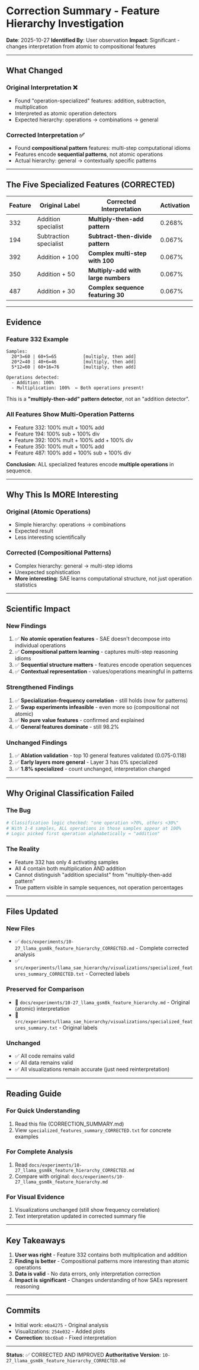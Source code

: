 # Correction Summary - Feature Hierarchy Investigation

**Date**: 2025-10-27
**Identified By**: User observation
**Impact**: Significant - changes interpretation from atomic to compositional features

---

## What Changed

### Original Interpretation ❌
- Found "operation-specialized" features: addition, subtraction, multiplication
- Interpreted as atomic operation detectors
- Expected hierarchy: operations → combinations → general

### Corrected Interpretation ✅
- Found **compositional pattern** features: multi-step computational idioms
- Features encode **sequential patterns**, not atomic operations
- Actual hierarchy: general → contextually specific patterns

---

## The Five Specialized Features (CORRECTED)

| Feature | Original Label | Corrected Interpretation | Activation |
|---------|---------------|-------------------------|------------|
| 332 | Addition specialist | **Multiply-then-add pattern** | 0.268% |
| 194 | Subtraction specialist | **Subtract-then-divide pattern** | 0.067% |
| 392 | Addition + 100 | **Complex multi-step with 100** | 0.067% |
| 350 | Addition + 50 | **Multiply-add with large numbers** | 0.067% |
| 487 | Addition + 30 | **Complex sequence featuring 30** | 0.067% |

---

## Evidence

### Feature 332 Example
```
Samples:
  20*3=60 | 60+5=65          [multiply, then add]
  20*2=40 | 40+6=46          [multiply, then add]
  5*12=60 | 60+16=76         [multiply, then add]

Operations detected:
  - Addition: 100%
  - Multiplication: 100%  ← Both operations present!
```

This is a **"multiply-then-add" pattern detector**, not an "addition detector".

### All Features Show Multi-Operation Patterns
- Feature 332: 100% mult + 100% add
- Feature 194: 100% sub + 100% div
- Feature 392: 100% mult + 100% add + 100% div
- Feature 350: 100% mult + 100% add
- Feature 487: 100% add + 100% sub + 100% div

**Conclusion**: ALL specialized features encode **multiple operations** in sequence.

---

## Why This Is MORE Interesting

### Original (Atomic Operations)
- Simple hierarchy: operations → combinations
- Expected result
- Less interesting scientifically

### Corrected (Compositional Patterns)
- Complex hierarchy: general → multi-step idioms
- Unexpected sophistication
- **More interesting**: SAE learns computational structure, not just operation statistics

---

## Scientific Impact

### New Findings
1. ✅ **No atomic operation features** - SAE doesn't decompose into individual operations
2. ✅ **Compositional pattern learning** - captures multi-step reasoning idioms
3. ✅ **Sequential structure matters** - features encode operation sequences
4. ✅ **Contextual representation** - values/operations meaningful in patterns

### Strengthened Findings
1. ✅ **Specialization-frequency correlation** - still holds (now for patterns)
2. ✅ **Swap experiments infeasible** - even more so (compositional not atomic)
3. ✅ **No pure value features** - confirmed and explained
4. ✅ **General features dominate** - still 98.2%

### Unchanged Findings
1. ✅ **Ablation validation** - top 10 general features validated (0.075-0.118)
2. ✅ **Early layers more general** - Layer 3 has 0% specialized
3. ✅ **1.8% specialized** - count unchanged, interpretation changed

---

## Why Original Classification Failed

### The Bug
```python
# Classification logic checked: "one operation >70%, others <30%"
# With 1-4 samples, ALL operations in those samples appear at 100%
# Logic picked first operation alphabetically → "addition"
```

### The Reality
- Feature 332 has only 4 activating samples
- All 4 contain both multiplication AND addition
- Cannot distinguish "addition specialist" from "multiply-then-add pattern"
- True pattern visible in sample sequences, not operation percentages

---

## Files Updated

### New Files
- ✅ `docs/experiments/10-27_llama_gsm8k_feature_hierarchy_CORRECTED.md` - Complete corrected analysis
- ✅ `src/experiments/llama_sae_hierarchy/visualizations/specialized_features_summary_CORRECTED.txt` - Corrected labels

### Preserved for Comparison
- 📄 `docs/experiments/10-27_llama_gsm8k_feature_hierarchy.md` - Original (atomic) interpretation
- 📄 `src/experiments/llama_sae_hierarchy/visualizations/specialized_features_summary.txt` - Original labels

### Unchanged
- ✅ All code remains valid
- ✅ All data remains valid
- ✅ All visualizations remain accurate (just need reinterpretation)

---

## Reading Guide

### For Quick Understanding
1. Read this file (CORRECTION_SUMMARY.md)
2. View `specialized_features_summary_CORRECTED.txt` for concrete examples

### For Complete Analysis
1. Read `docs/experiments/10-27_llama_gsm8k_feature_hierarchy_CORRECTED.md`
2. Compare with original: `docs/experiments/10-27_llama_gsm8k_feature_hierarchy.md`

### For Visual Evidence
1. Visualizations unchanged (still show frequency correlation)
2. Text interpretation updated in corrected summary file

---

## Key Takeaways

1. **User was right** - Feature 332 contains both multiplication and addition
2. **Finding is better** - Compositional patterns more interesting than atomic operations
3. **Data is valid** - No data errors, only interpretation correction
4. **Impact is significant** - Changes understanding of how SAEs represent reasoning

---

## Commits

- Initial work: `e0a4275` - Original analysis
- Visualizations: `254e032` - Added plots
- **Correction**: `bbc6ba0` - Fixed interpretation

---

**Status**: ✅ CORRECTED AND IMPROVED
**Authoritative Version**: `10-27_llama_gsm8k_feature_hierarchy_CORRECTED.md`
